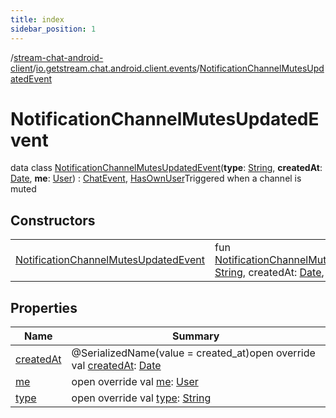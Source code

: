 ```yaml
---
title: index
sidebar_position: 1
---
```

/[stream-chat-android-client](../../index.md)/[io.getstream.chat.android.client.events](../index.md)/[NotificationChannelMutesUpdatedEvent](index.md)  
  
  
  
# NotificationChannelMutesUpdatedEvent  
data class [NotificationChannelMutesUpdatedEvent](index.md)(**type**: [String](https://kotlinlang.org/api/latest/jvm/stdlib/kotlin/-string/index.html), **createdAt**: [Date](https://developer.android.com/reference/kotlin/java/util/Date.html), **me**: [User](../../io.getstream.chat.android.client.models/User/index.md)) : [ChatEvent](../ChatEvent/index.md), [HasOwnUser](../HasOwnUser/index.md)Triggered when a channel is muted  
  
## Constructors  
  
| | |
|---|---|
| <a name="io.getstream.chat.android.client.events/NotificationChannelMutesUpdatedEvent/NotificationChannelMutesUpdatedEvent/#kotlin.String#java.util.Date#io.getstream.chat.android.client.models.User/PointingToDeclaration/"></a>[NotificationChannelMutesUpdatedEvent](NotificationChannelMutesUpdatedEvent.md)| <a name="io.getstream.chat.android.client.events/NotificationChannelMutesUpdatedEvent/NotificationChannelMutesUpdatedEvent/#kotlin.String#java.util.Date#io.getstream.chat.android.client.models.User/PointingToDeclaration/"></a>fun [NotificationChannelMutesUpdatedEvent](NotificationChannelMutesUpdatedEvent.md)(type: [String](https://kotlinlang.org/api/latest/jvm/stdlib/kotlin/-string/index.html), createdAt: [Date](https://developer.android.com/reference/kotlin/java/util/Date.html), me: [User](../../io.getstream.chat.android.client.models/User/index.md))|
  
  
## Properties  
  
|  Name |  Summary | 
|---|---|
| <a name="io.getstream.chat.android.client.events/NotificationChannelMutesUpdatedEvent/createdAt/#/PointingToDeclaration/"></a>[createdAt](createdAt.md)| <a name="io.getstream.chat.android.client.events/NotificationChannelMutesUpdatedEvent/createdAt/#/PointingToDeclaration/"></a>@SerializedName(value = created_at)open override val [createdAt](createdAt.md): [Date](https://developer.android.com/reference/kotlin/java/util/Date.html)|
| <a name="io.getstream.chat.android.client.events/NotificationChannelMutesUpdatedEvent/me/#/PointingToDeclaration/"></a>[me](me.md)| <a name="io.getstream.chat.android.client.events/NotificationChannelMutesUpdatedEvent/me/#/PointingToDeclaration/"></a>open override val [me](me.md): [User](../../io.getstream.chat.android.client.models/User/index.md)|
| <a name="io.getstream.chat.android.client.events/NotificationChannelMutesUpdatedEvent/type/#/PointingToDeclaration/"></a>[type](type.md)| <a name="io.getstream.chat.android.client.events/NotificationChannelMutesUpdatedEvent/type/#/PointingToDeclaration/"></a>open override val [type](type.md): [String](https://kotlinlang.org/api/latest/jvm/stdlib/kotlin/-string/index.html)|

